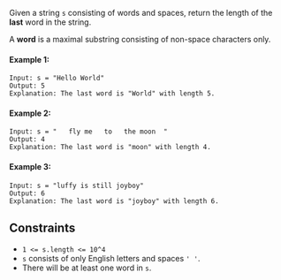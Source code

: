 Given a string `s` consisting of words and spaces, return the length of the **last** word in the string.

A **word** is a maximal substring consisting of non-space characters only.

 

#### Example 1:
```plaintext
Input: s = "Hello World"
Output: 5
Explanation: The last word is "World" with length 5.
```
#### Example 2:
```plaintext
Input: s = "   fly me   to   the moon  "
Output: 4
Explanation: The last word is "moon" with length 4.
```
#### Example 3:
```plaintext
Input: s = "luffy is still joyboy"
Output: 6
Explanation: The last word is "joyboy" with length 6.
 ```

## Constraints

- `1 <= s.length <= 10^4`
- `s` consists of only English letters and spaces `' '`.
- There will be at least one word in `s`.
